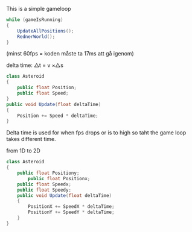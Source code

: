 This is a simple gameloop
```c#
while (gameIsRunning)
{
	UpdateAllPositions();
	RednerWorld();
}
```
(minst 60fps = koden måste ta 17ms att gå igenom)

delta time: △t = v ×△s
```c#
class Asteroid 
{
	public float Position;
	public float Speed;
}
public void Update(float deltaTime) 
{
	Position += Speed * deltaTime;
}
```
Delta time is used for when fps drops or is to high so taht the game loop takes different time. 

from 1D to 2D
```c#
class Asteroid 
{
	public float Positiony;
		public float Positionx;
	public float Speedx;
	public float Speedy;
	public void Update(float deltaTime) 
	{
		PositionX += SpeedX * deltaTime;  
		PositionY += SpeedY * deltaTime;  
	}
}
```
